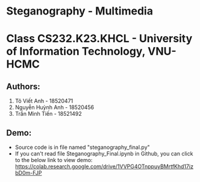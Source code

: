 # Steganography - Multimedia
# Class CS232.K23.KHCL - University of Information Technology, VNU-HCMC
## Authors:
1. Tô Viết Anh - 18520471
2. Nguyễn Huỳnh Anh - 18520456
3. Trần Minh Tiến - 18521492
## Demo:
- Source code is in file named "steganography_final.py"
- If you can't read file Steganography_Final.ipynb in Github, you can click to the below link to view demo:
https://colab.research.google.com/drive/1VVPG4OTnppuyBMrtfKhd17izbD0m-FJP

